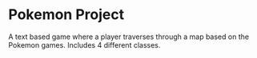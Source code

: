 # Pokemon Project

A text based game where a player traverses through a map based on the Pokemon games.
Includes 4 different classes.
